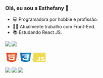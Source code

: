 ### Olá, eu sou a Esthefany 👋

- 💻 Programadora por hobbie e profissão.
- 👩‍💻 Atualmente trabalho com Front-End.
- 📚 Estudando React JS.

 <div>
  <a href="https://github.com/Esthefany-Dev">
  <img height="180em" src="https://github-readme-stats.vercel.app/api?username=Esthefany-Dev&show_icons=true&theme=outrun&include_all_commits=true&count_private=true"/>
  <img height="180em" src="https://github-readme-stats.vercel.app/api/top-langs/?username=Esthefany-Dev&layout=compact&langs_count=16&theme=outrun"/>
</div>
  
  <div style="display: inline_block"><br>
  <img align="center" alt="Esthefany-HTML" height="30" width="40" src="https://raw.githubusercontent.com/devicons/devicon/master/icons/html5/html5-original.svg">
  <img align="center" alt="Esthefany-CSS" height="30" width="40" src="https://raw.githubusercontent.com/devicons/devicon/master/icons/css3/css3-original.svg">
 <img align="center" alt="Esthefany-Js" height="30" width="40" src="https://raw.githubusercontent.com/devicons/devicon/master/icons/javascript/javascript-plain.svg">
</div><br>
  
 <div> 
    <a href="https://instagram.com/_esthefany_ls" target="_blank"><img src="https://img.shields.io/badge/-Instagram-%23E4405F?style=for-the-badge&logo=instagram&logoColor=white" target="_blank"></a>
    <a href = "mailto:esthef.silva404@gmail.com
  "><img src="https://img.shields.io/badge/-Gmail-%23333?style=for-the-badge&logo=gmail&logoColor=white" target="_blank"></a>
    <a href="https://www.linkedin.com/in/esthefany-silva-a3533823a/" target="_blank"><img src="https://img.shields.io/badge/-LinkedIn-%230077B5?style=for-the-badge&logo=linkedin&logoColor=white" target="_blank"></a> 
</div>
